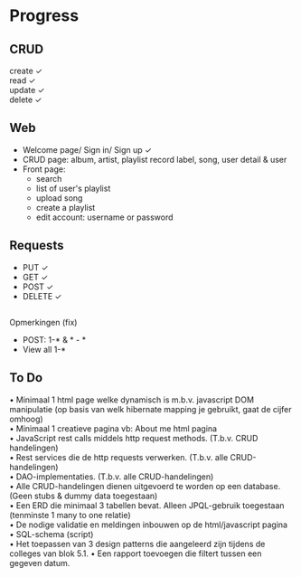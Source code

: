 # Progress
## CRUD
  create ✓   
  read ✓  
  update ✓  
  delete ✓

## Web
-  Welcome page/ Sign in/ Sign up ✓
- CRUD page: album, artist, playlist record label, song, user detail & user
- Front page: 
  - search
  - list of user's playlist
  - upload song 
  - create a playlist  
  - edit account: username or password

## Requests
- PUT ✓
- GET ✓
- POST ✓
- DELETE ✓
  
##
Opmerkingen (fix)
- POST: 1-* & * - * 
- View all 1-*

## To Do
• Minimaal 1 html page welke dynamisch is m.b.v. javascript DOM manipulatie (op basis van welk hibernate mapping je gebruikt, gaat de cijfer omhoog)  
• Minimaal 1 creatieve pagina vb: About me html pagina  
• JavaScript rest calls middels http request methods. (T.b.v. CRUD handelingen)  
• Rest services die de http requests verwerken. (T.b.v. alle CRUD-handelingen)  
• DAO-implementaties. (T.b.v. alle CRUD-handelingen)  
• Alle CRUD-handelingen dienen uitgevoerd te worden op een database. (Geen stubs & dummy data toegestaan)  
• Een ERD die minimaal 3 tabellen bevat. Alleen JPQL-gebruik toegestaan (tenminste 1 many to one relatie)  
• De nodige validatie en meldingen inbouwen op de html/javascript pagina  
• SQL-schema (script)  
• Het toepassen van 3 design patterns die aangeleerd zijn tijdens de colleges van blok 5.1.
• Een rapport toevoegen die filtert tussen een gegeven datum.
